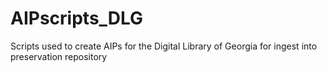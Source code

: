 # AIPscripts_DLG
Scripts used to create AIPs for the Digital Library of Georgia for ingest into preservation repository
